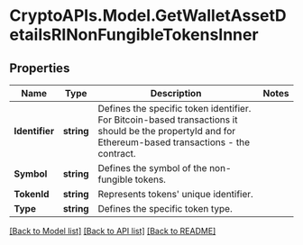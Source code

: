 # CryptoAPIs.Model.GetWalletAssetDetailsRINonFungibleTokensInner

## Properties

Name | Type | Description | Notes
------------ | ------------- | ------------- | -------------
**Identifier** | **string** | Defines the specific token identifier. For Bitcoin-based transactions it should be the propertyId and for Ethereum-based transactions - the contract. | 
**Symbol** | **string** | Defines the symbol of the non-fungible tokens. | 
**TokenId** | **string** | Represents tokens&#39; unique identifier. | 
**Type** | **string** | Defines the specific token type. | 

[[Back to Model list]](../README.md#documentation-for-models) [[Back to API list]](../README.md#documentation-for-api-endpoints) [[Back to README]](../README.md)

